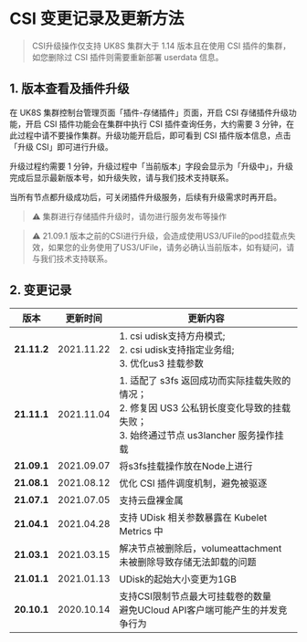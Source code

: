 # CSI 变更记录及更新方法

> CSI升级操作仅支持 UK8S 集群大于 1.14 版本且在使用 CSI 插件的集群，如您删除过 CSI 插件则需要重新部署 userdata 信息。

## 1. 版本查看及插件升级

<!--### 1.1 控制台操作-->

在 UK8S 集群控制台管理页面「插件-存储插件」页面，开启 CSI 存储插件升级功能，开启 CSI 插件功能会在集群中执⾏ CSI 插件查询任务，⼤约需要 3
分钟，在此过程中请不要操作集群。升级功能开启后，即可看到 CSI 插件版本信息，点击「升级 CSI」即可进行升级。

升级过程约需要 1 分钟，升级过程中「当前版本」字段会显示为「升级中」，升级完成后显示最新版本号，如升级失败，请与我们技术支持联系。

当所有节点都升级成功后，可关闭插件升级服务，后续有升级需求时再开启。

> ⚠️ 集群进行存储插件升级时，请勿进行服务发布等操作

> ⚠️ 21.09.1 版本之前的CSI进行升级，会造成使用US3/UFile的pod挂载点失效，如果您的业务使用了US3/UFile，请务必确认当前版本，如有疑问，请与我们技术支持联系。

<!--### 1.2 命令行操作

#### 集群缺失userdata的重装方法

需要复制以下yaml文件，修改`data`中的参数，然后进行`kubectl apply -f`部署这个`configMap`

```yaml
apiVersion: v1
kind: ConfigMap
metadata:
  name: uk8sconfig
  namespace: kube-system
data:
  UCLOUD_REGION_ID: 'cn-bj2' ## 集群所在地域，参照：https://docs.ucloud.cn/api/summary/regionlist
  UCLOUD_PROJECT_ID: 'org-xxxxxxxx' ## 项目 ID
  UCLOUD_VPC_ID: 'uvnet-xxxxxxxx'  ## 集群所在 VPC ID
  UCLOUD_SUBNET_ID: 'subnet-xxxxxxxx' ## 集群 Master 节点所在子网 ID
  UCLOUD_API_ENDPOINT: 'http://api.service.ucloud.cn'
  UCLOUD_UK8S_CLUSTER_ID: 'uk8s-3aqwlaey'  ## 集群 ID

```

#### 更新 UDisk CSI 插件

```bash
kubectl apply -f https://docs.ucloud.cn/uk8s/yaml/volume/udisk.21.11.1/csi-controller.yml
kubectl apply -f https://docs.ucloud.cn/uk8s/yaml/volume/udisk.21.11.1/csi-node.yml
kubectl apply -f https://docs.ucloud.cn/uk8s/yaml/volume/udisk.21.11.1/rbac-controller.yml
kubectl apply -f https://docs.ucloud.cn/uk8s/yaml/volume/udisk.21.11.1/rbac-node.yml
```

#### 更新 US3 CSI 插件

```bash
kubectl apply -f https://docs.ucloud.cn/uk8s/yaml/volume/us3.21.11.1/csi-controller.yml
kubectl apply -f https://docs.ucloud.cn/uk8s/yaml/volume/us3.21.11.1/csi-node.yml
kubectl apply -f https://docs.ucloud.cn/uk8s/yaml/volume/us3.21.11.1/rbac-controller.yml
kubectl apply -f https://docs.ucloud.cn/uk8s/yaml/volume/us3.21.11.1/rbac-node.yml
```
-->

## 2. 变更记录

| 版本          | 更新时间       | 更新内容                                                                                     |
| ----------- | ---------- | ---------------------------------------------------------------------------------------- |
| **21.11.2** | 2021.11.22 | 1. csi udisk支持方舟模式; <br>2. csi udisk支持指定业务组; <br>3. 优化us3 挂载参数                           |
| **21.11.1** | 2021.11.04 | 1. 适配了 s3fs 返回成功而实际挂载失败的情况；<br>2. 修复因 US3 公私钥长度变化导致的挂载失败；<br>3. 始终通过节点 us3lancher 服务操作挂载 |
| **21.09.1** | 2021.09.07 | 将s3fs挂载操作放在Node上进行                                                                       |
| **21.08.1** | 2021.08.12 | 优化 CSI 插件调度机制，避免被驱逐                                                                      |
| **21.07.1** | 2021.07.05 | 支持云盘裸金属                                                                                  |
| **21.04.1** | 2021.04.28 | 支持 UDisk 相关参数暴露在 Kubelet Metrics 中                                                       |
| **21.03.1** | 2021.03.15 | 解决节点被删除后，volumeattachment 未被删除导致存储无法卸载的问题                                                |
| **21.01.1** | 2021.01.13 | UDisk的起始大小变更为1GB                                                                         |
| **20.10.1** | 2020.10.14 | 支持CSI限制节点最大可挂载卷的数量<br>避免UCloud API客户端可能产生的并发竞争行为                                         |
